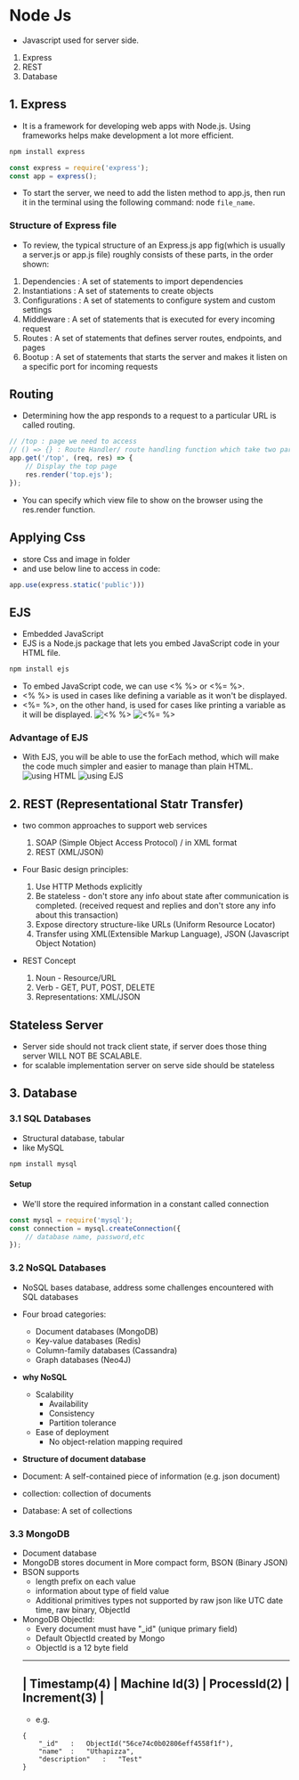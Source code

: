 # Node Js
-   Javascript used for server side.
1. Express
2. REST
3. Database


## 1. Express
-   It is a framework for developing web apps with Node.js.
    Using frameworks helps make development a lot more efficient.
```sh
npm install express
```
```js
const express = require('express');
const app = express();
```
-   To start the server, we need to add the listen method to app.js, then run it in the terminal using the following command: node `file_name`.
### Structure of Express file
- To review, the typical structure of an Express.js app fig(which is usually a server.js or app.js file) roughly consists of these parts, in the order shown:
1. Dependencies : A set of statements to import dependencies
2. Instantiations : A set of statements to create objects
3. Configurations : A set of statements to configure system and custom settings
4. Middleware : A set of statements that is executed for every incoming request
5. Routes : A set of statements that defines server routes, endpoints, and pages
5. Bootup : A set of statements that starts the server and makes it listen on a specific port for incoming requests

## Routing
-   Determining how the app responds to a request to a particular URL is called routing.
```js
// /top : page we need to access
// () => {} : Route Handler/ route handling function which take two parameters req(requst), res(response)
app.get('/top', (req, res) => {
	// Display the top page
	res.render('top.ejs');
});
```
- You can specify which view file to show on the browser using the res.render function.

## Applying Css
-   store Css and image in folder
-   and use below line to access in code:
```js
app.use(express.static('public')))
```
## EJS
-   Embedded JavaScript
-   EJS is a Node.js package that lets you embed JavaScript code in your HTML file.
```sh
npm install ejs
```
-   To embed JavaScript code, we can use <% %> or <%= %>.
-   <% %> is used in cases like defining a variable as it won't be displayed.
-   <%= %>, on the other hand, is used for cases like printing a variable as it will be displayed.
    ![<% %>](https://d2aj9sy12tbpym.cloudfront.net/progate/shared/images/slide/nodejs/study/1/1580362864374.png)
    ![<%= %>](https://d2aj9sy12tbpym.cloudfront.net/progate/shared/images/slide/nodejs/study/1/1580362877243.png)
### Advantage of EJS
-   With EJS, you will be able to use the forEach method, which will make the code much simpler and easier to manage than plain HTML.
    ![using HTML](https://d2aj9sy12tbpym.cloudfront.net/progate/shared/images/slide/nodejs/study/1/1580362891591.png)
    ![using EJS](https://d2aj9sy12tbpym.cloudfront.net/progate/shared/images/slide/nodejs/study/1/1580362898355.png)

## 2. REST (Representational Statr Transfer)
- two common approaches to support web services
	1. SOAP (Simple Object Access Protocol) / in XML format
	2. REST (XML/JSON)

- Four Basic design principles:
	1. Use HTTP Methods explicitly
	2. Be stateless - don't store any info about state after communication is completed. (received request and replies and don't store any info about this transaction)
	3. Expose directory structure-like URLs (Uniform Resource Locator)
	4. Transfer using XML(Extensible Markup Language), JSON (Javascript Object Notation)
- REST Concept
	1. Noun - Resource/URL
	2. Verb - GET, PUT, POST, DELETE
	3. Representations: XML/JSON

## Stateless Server
- Server side should not track client state, if server does those thing server WILL NOT BE SCALABLE.
- for scalable implementation server on serve side should be stateless

## 3. Database
### 3.1 SQL Databases
- Structural database, tabular
- like MySQL
```sh
npm install mysql
```
#### Setup
-   We'll store the required information in a constant called connection

```js
const mysql = require('mysql');
const connection = mysql.createConnection({
	// database name, password,etc
});
```
### 3.2 NoSQL Databases
- NoSQL bases database, address some challenges encountered with SQL databases
- Four broad categories:
	- Document databases (MongoDB)
	- Key-value databases (Redis)
	- Column-family databases (Cassandra)
	- Graph databases (Neo4J)
- **why NoSQL**
	- Scalability
		- Availability
		- Consistency
		- Partition tolerance
	- Ease of deployment
		- No object-relation mapping required

- **Structure of document database**
 - Document: A self-contained piece of information (e.g. json document)
 - collection: collection of documents
 - Database: A set of collections

 ### 3.3 MongoDB
 - Document database
 - MongoDB stores document in More compact form, BSON (Binary JSON)
 - BSON supports
 	- length prefix on each value
	- information about type of field value
	- Additional primitives types not supported by raw json like UTC date time, raw binary, ObjectId
 - MongoDB ObjectId:
	- Every document must have "_id" (unique primary field)
	- Default ObjectId created by Mongo
	- ObjectId is a 12 byte field
	 ____________________________________________________________
	| Timestamp(4) | Machine Id(3) | ProcessId(2) | Increment(3) |
	 ------------------------------------------------------------
	- e.g. 
	```bson
	{
		"_id"	:	ObjectId("56ce74c0b02806eff4558f1f"),
		"name"	:	"Uthapizza",
		"description"	:	"Test"
	}
	```

